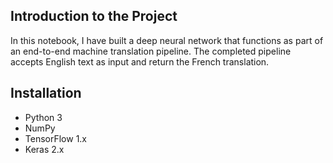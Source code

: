 ## Introduction to the Project
In this notebook, I have built a deep neural network that functions as part of an end-to-end machine translation pipeline. The completed pipeline accepts English text as input and return the French translation.

## Installation
- Python 3
- NumPy
- TensorFlow 1.x
- Keras 2.x
